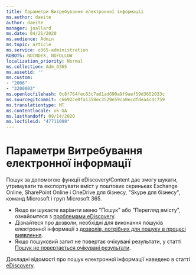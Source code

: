 ```yaml
---
title: Параметри Витребування електронної інформації
ms.author: daeite
author: daeite
manager: joallard
ms.date: 04/21/2020
ms.audience: Admin
ms.topic: article
ms.service: o365-administration
ROBOTS: NOINDEX, NOFOLLOW
localization_priority: Normal
ms.collection: Adm_O365
ms.assetid: ''
ms.custom:
- "2006"
- "3200003"
ms.openlocfilehash: 0c8f764fec63c7ad1ad690a9f9aef59d3652033c
ms.sourcegitcommit: c6692ce0fa1358ec3529e59ca0ecdfdea4cdc759
ms.translationtype: MT
ms.contentlocale: uk-UA
ms.lasthandoff: 09/14/2020
ms.locfileid: "47711008"
---
```

# <a name="ediscovery-settings"></a>Параметри Витребування електронної інформації

Пошук за допомогою функції eDiscovery/Content дає змогу шукати, утримувати та експортувати вміст у поштових скриньках Exchange Online, SharePoint Online і OneDrive для бізнесу, "Skype для бізнесу", команд Microsoft і груп Microsoft 365.

- Якщо ви шукаєте варіанти меню "Пошук" або "Перегляд вмісту", ознайомтеся з [проблемами eDiscovery](https://docs.microsoft.com/alchemyinsights/ediscovery-issues).
- Дізнайтеся про дозволи, необхідні для виконання пошуків електронної інформації з [дозволів, потрібних для пошуку в процесі виявлення](https://docs.microsoft.com/alchemyinsights/permissions-required-for-ediscovery-searches).
- Якщо пошуковий запит не повертає очікувані результати, у статті [Пошук не повертається очікувані результати](https://docs.microsoft.com/alchemyinsights/search-not-returning-expected-results).

Докладні відомості про пошук електронної інформації наведено в статті [eDiscovery](https://docs.microsoft.com/microsoft-365/compliance/ediscovery).
